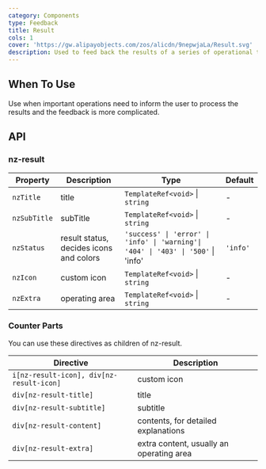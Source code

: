 ```yaml
---
category: Components
type: Feedback
title: Result
cols: 1
cover: 'https://gw.alipayobjects.com/zos/alicdn/9nepwjaLa/Result.svg'
description: Used to feed back the results of a series of operational tasks.
---
```



## When To Use

Use when important operations need to inform the user to process the results and the feedback is more complicated.


## API

### nz-result

| Property     | Description                             | Type                                                                              | Default  |
| ------------ | --------------------------------------- | --------------------------------------------------------------------------------- | -------- |
| `nzTitle`    | title                                   | `TemplateRef<void>` \| `string`                                                   | -        |
| `nzSubTitle` | subTitle                                | `TemplateRef<void>` \| `string`                                                   | -        |
| `nzStatus`   | result status, decides icons and colors | `'success' \| 'error' \| 'info' \| 'warning'\| '404' \| '403' \| '500'` \| 'info' | `'info'` |
| `nzIcon`     | custom icon                             | `TemplateRef<void>` \| `string`                                                   | -        |
| `nzExtra`    | operating area                          | `TemplateRef<void>` \| `string`                                                   | -        |

### Counter Parts

You can use these directives as children of nz-result.

| Directive                                | Description                              |
| ---------------------------------------- | ---------------------------------------- |
| `i[nz-result-icon], div[nz-result-icon]` | custom icon                              |
| `div[nz-result-title]`                   | title                                    |
| `div[nz-result-subtitle]`                | subtitle                                 |
| `div[nz-result-content]`                 | contents, for detailed explanations      |
| `div[nz-result-extra]`                   | extra content, usually an operating area |
